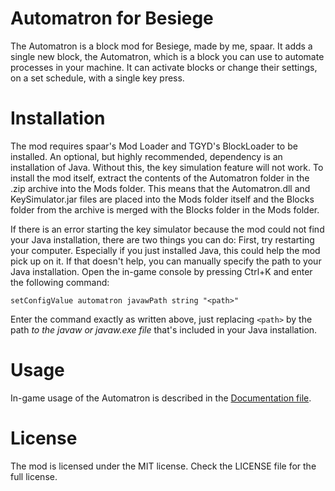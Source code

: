 Automatron for Besiege
======================
The Automatron is a block mod for Besiege, made by me, spaar.
It adds a single new block, the Automatron, which is a block you can use to automate processes in your machine.
It can activate blocks or change their settings, on a set schedule, with a single key press.

Installation
============
The mod requires spaar's Mod Loader and TGYD's BlockLoader to be installed.
An optional, but highly recommended, dependency is an installation of Java. Without this, the key simulation feature will not work.
To install the mod itself, extract the contents of the Automatron folder in the .zip archive into the Mods folder.
This means that the Automatron.dll and KeySimulator.jar files are placed into the Mods folder itself and the Blocks folder from the archive is merged with the Blocks folder in the Mods folder.

If there is an error starting the key simulator because the mod could not find your Java installation, there are two things you can do:
First, try restarting your computer. Especially if you just installed Java, this could help the mod pick up on it.
If that doesn't help, you can manually specify the path to your Java installation. Open the in-game console by pressing Ctrl+K and enter the following command:
```
setConfigValue automatron javawPath string "<path>"
```
Enter the command exactly as written above, just replacing `<path>` by the path *to the javaw or javaw.exe file* that's included in your Java installation.

Usage
=====
In-game usage of the Automatron is described in the [Documentation file](./Documentation.md).

License
=======
The mod is licensed under the MIT license.
Check the LICENSE file for the full license.
